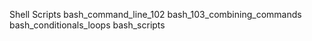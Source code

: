 Shell Scripts
bash_command_line_102 
bash_103_combining_commands 
bash_conditionals_loops 
bash_scripts 
